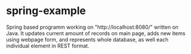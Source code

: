 # spring-example
Spring based programm working on "http://localhost:8080/" written on Java.
It updates current amount of records on main page, adds new items using webpage form, and represents whole database, as well each individual element in REST format.

